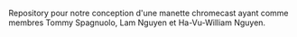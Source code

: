Repository pour notre conception d'une manette chromecast ayant comme membres Tommy Spagnuolo, Lam Nguyen et Ha-Vu-William Nguyen.
